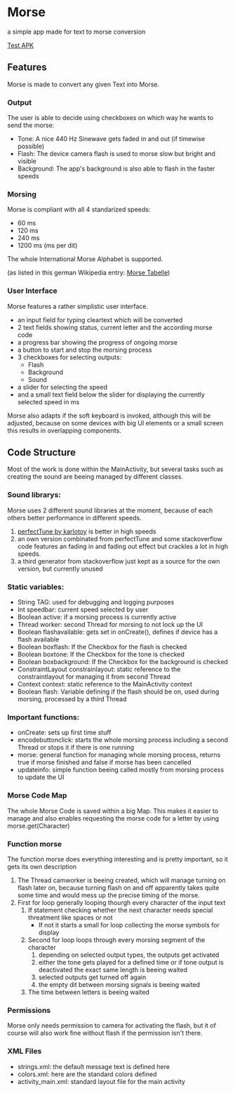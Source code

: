 # Morse
a simple app made for text to morse conversion

[Test APK](https://github.com/programminghoch10/Morse/raw/master/app/release/app-release.apk)

## Features
Morse is made to convert any given Text into Morse.

### Output
The user is able to decide using checkboxes on which way he wants to send the morse:
* Tone: A nice 440 Hz Sinewave gets faded in and out (if timewise possible)
* Flash: The device camera flash is used to morse slow but bright and visible
* Background: The app's background is also able to flash in the faster speeds

### Morsing
Morse is compliant with all 4 standarized speeds:
* 60 ms
* 120 ms
* 240 ms
* 1200 ms
(ms per dit)

The whole International Morse Alphabet is supported.

(as listed in this german Wikipedia entry: [Morse Tabelle](https://de.wikipedia.org/wiki/Morsezeichen#Standard-Codetabelle))

### User Interface

Morse features a rather simplistic user interface.
* an input field for typing cleartext which will be converted
* 2 text fields showing status, current letter and the according morse code
* a progress bar showing the progress of ongoing morse
* a button to start and stop the morsing process
* 3 checkboxes for selecting outputs:
  * Flash
  * Background
  * Sound
* a slider for selecting the speed
* and a small text field below the slider for displaying the currently selected speed in ms

Morse also adapts if the soft keyboard is invoked, although this will be adjusted, because on some devices with big UI elements or a small screen this results in overlapping components.


## Code Structure

Most of the work is done within the MainActivity, but several tasks such as creating the sound are beeing managed by different classes.

### Sound librarys:

Morse uses 2 different sound libraries at the moment, because of each others better performance in different speeds.

1. [perfectTune by karlotoy](https://github.com/karlotoy/perfectTune) is better in high speeds
1. an own version combinated from perfectTune and some stackoverflow code features an fading in and fading out effect but crackles a lot in high speeds.
1. a third generator from stackoverflow just kept as a source for the own version, but currently unused


### Static variables:
* String TAG: used for debugging and logging purposes
* Int speedbar: current speed selected by user
* Boolean active: if a morsing process is currently active
* Thread worker: second Thread for morsing to not lock up the UI
* Boolean flashavailable: gets set in onCreate(), defines if device has a flash available
* Boolean boxflash: If the Checkbox for the flash is checked
* Boolean boxtone: If the Checkbox for the tone is checked
* Boolean boxbackground: If the Checkbox for the background is checked
* ConstraintLayout constrainlayout: static reference to the constraintlayout for managing it from second Thread
* Context context: static reference to the MainActivity context
* Boolean flash: Variable defining if the flash should be on, used during morsing, processed by a third Thread

### Important functions:
* onCreate: sets up first time stuff
* encodebuttonclick: starts the whole morsing process including a second Thread or stops it if there is one running
* morse: general function for managing whole morsing process, returns true if morse finished and false if morse has been cancelled
* updateinfo: simple function beeing called mostly from morsing process to update the UI

### Morse Code Map
The whole Morse Code is saved within a big Map.
This makes it easier to manage and also enables requesting the morse code for a letter by using morse.get(Character)

### Function morse
The function morse does everything interesting and is pretty important, so it gets its own description

1. The Thread camworker is beeing created, which will manage turning on flash later on, because turning flash on and off apparently takes quite some time and would mess up the precise timing of the morse.
1. First for loop generally looping thourgh every character of the input text
   1. If statement checking whether the next character needs special threatment like spaces or not
      * If not it starts a small for loop collecting the morse symbols for display
   1. Second for loop loops through every morsing segment of the character
      1. depending on selected output types, the outputs get activated
      1. either the tone gets played for a defined time or if tone output is deactivated the exact same length is beeing waited
      1. selected outputs get turned off again
      1. the empty dit between morsing signals is beeing waited
   1. The time between letters is beeing waited

### Permissions
Morse only needs permission to camera for activating the flash, but it of course will also work fine without flash if the permission isn't there.

### XML Files

- strings.xml: the default message text is defined here
- colors.xml: here are the standard colors defined
- activity_main.xml: standard layout file for the main activity



